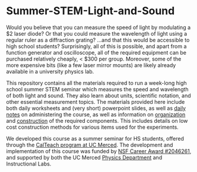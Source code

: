 # Summer-STEM-Light-and-Sound

Would you believe that you can measure the speed of light by modulating a $2 laser diode?  Or that you could measure the wavelength of light using a regular ruler as a diffraction grating?  ...and that this would be accessible to high school students?  Surprisingly, all of this is possible, and apart from a function generator and oscilloscope, all of the required equipment can be purchased relatively cheaply, < $300 per group.  Moreover, some of the more expensive bits (like a few laser mirror mounts) are likely already available in a university physics lab.

This repository contains all the materials required to run a week-long high school summer STEM seminar which measures the speed and wavelength of both light and sound.  They also learn about units, scientific notation, and other essential measurement topics.  The materials provided here include both daily worksheets and (very short) powerpoint slides, as well as [daily notes](daily_notes.md) on administering the course, as well as information on [organization](organization.md) and [construction](construction.md) of the required components.  This includes details on low cost construction methods for various items used for the experiments.

We developed this course as a summer seminar for HS students, offered through the [CalTeach program at UC Merced](https://calteach.ucmerced.edu/).  The development and implementation of this course was funded by [NSF Career Award #2046261](https://www.nsf.gov/awardsearch/showAward?AWD_ID=2046261&HistoricalAwards=false), and supported by both the UC Merced [Physics Department](https://physics.ucmerced.edu/) and Instructional Labs.

